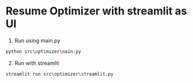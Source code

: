 # Resume Optimizer with streamlit as UI

1. Run using main.py
```bash
python src\optimizer\main.py
```

2. Run with streamlit
```bash
streamlit run src\optimizer\streamlit.py
```
